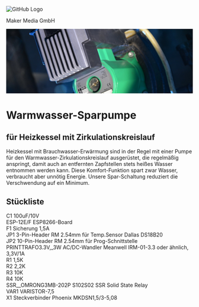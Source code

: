 ![GitHub Logo](http://www.heise.de/make/icons/make_logo.png)

Maker Media GmbH

![Aufmacher](https://github.com/MakeMagazinDE/Zirkulationspumpensteuerung/blob/main/aufm_schmal.JPG)

# Warmwasser-Sparpumpe

## für Heizkessel mit Zirkulationskreislauf

Heizkessel mit Brauchwasser-Erwärmung sind in der Regel mit einer Pumpe für den Warmwasser-Zirkulationskreislauf ausgerüstet, die regelmäßig anspringt, damit auch an entfernten Zapfstellen stets heißes Wasser entnommen werden kann. Diese Komfort-Funktion spart zwar Wasser, verbraucht aber unnötig Energie. Unsere Spar-Schaltung reduziert die Verschwendung auf ein Minimum.

## Stückliste

 C1                  100uF/10V                                                    
 ESP-12E/F           ESP8266-Board                                                
 F1                  Sicherung 1,5A                                               
 JP1                 3-Pin-Header RM 2.54mm für Temp.Sensor Dallas DS18B20        
 JP2                 10-Pin-Header RM 2.54mm für Prog-Schnittstelle               
 PRINTTRAFO3.3V,_3W  AC/DC-Wandler Meanwell IRM-01-3.3 oder ähnlich, 3,3V/1A      
 R1                  1,5K                                                         
 R2                  2,2K                                                         
 R3                  10K                                                          
 R4                  10K                                                          
 SSR__OMRONG3MB-202P S102S02 SSR Solid State Relay                                
 VAR1                VARISTOR-7,5                                                 
 X1                  Steckverbinder Phoenix MKDSN1,5/3-5,08                   
